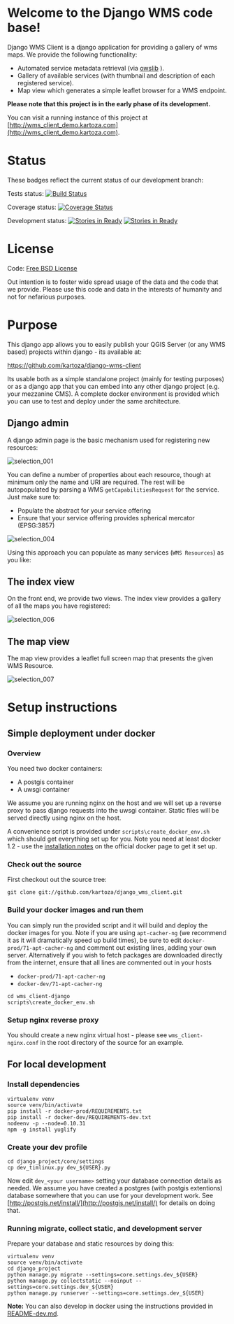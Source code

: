# Welcome to the Django WMS code base!

Django WMS Client is a django application for providing a gallery of wms maps.
We provide the following functionality:

* Automated service metadata retrieval (via [owslib](http://geopython.github.io/OWSLib/) ).
* Gallery of available services (with thumbnail and description of each registered service).
* Map view which generates a simple leaflet browser for a WMS endpoint.

**Please note that this project is in the early phase of its development.**

You can visit a running instance of this project at 
[http://wms_client_demo.kartoza.com](http://wms_client_demo.kartoza.com).

# Status

These badges reflect the current status of our development branch:

Tests status: [![Build Status](https://travis-ci.org/kartoza/wms_client-django.svg)](https://travis-ci.org/kartoza/wms_client-django)

Coverage status: [![Coverage Status](https://coveralls.io/repos/kartoza/django_wms_client/badge.png?branch=develop)](https://coveralls.io/r/kartoza/django_wms_client?branch=develop)

Development status: [![Stories in Ready](https://badge.waffle.io/kartoza/django_wms_client.svg?label=ready&title=Ready)](http://waffle.io/kartoza/django_wms_client) [![Stories in Ready](https://badge.waffle.io/kartoza/django_wms_client.svg?label=In%20Progress&title=In%20Progress)](http://waffle.io/kartoza/django_wms_client)

# License

Code: [Free BSD License](http://www.freebsd.org/copyright/freebsd-license.html)

Out intention is to foster wide spread usage of the data and the code that we
provide. Please use this code and data in the interests of humanity and not for
nefarious purposes.

# Purpose

This django app allows you to easily publish your QGIS Server (or any WMS based) projects within django - its available at:

​https://github.com/kartoza/django-wms-client

Its usable both as a simple standalone project (mainly for testing purposes) or as a django app that you can embed into any other django project (e.g. your mezzanine CMS).​ A complete docker environment is provided which you can use to test and deploy under the same architecture.

## Django admin

A django admin page is the basic mechanism used for registering new resources:

![selection_001](https://cloud.githubusercontent.com/assets/178003/5083740/eae5400a-6f03-11e4-96f6-08d4827ab2cd.png)

You can define a number of properties about each resource, though at minimum only the name and URI are required. The rest will be autopopulated by parsing a WMS ``getCapabilitiesRequest`` for the service. Just make sure to:

* Populate the abstract for your service offering
* Ensure that your service offering provides spherical mercator (EPSG:3857)

![selection_004](https://cloud.githubusercontent.com/assets/178003/5083744/f407f5f6-6f03-11e4-8ccb-90edd9f94ea8.png)

Using this approach you can populate as many services (``WMS Resources``) as you like:



## The index view

On the front end, we provide two views. The index view provides a gallery of all the maps you have registered:

![selection_006](https://cloud.githubusercontent.com/assets/178003/5083810/e815a8d2-6f04-11e4-916f-86927bab1b80.png)


## The map view

The map view provides a leaflet full screen map that presents the given WMS Resource.



![selection_007](https://cloud.githubusercontent.com/assets/178003/5083882/0d65b324-6f06-11e4-980a-d3e93f3910ab.png)




# Setup instructions

## Simple deployment under docker

### Overview

You need two docker containers:

* A postgis container
* A uwsgi container

We assume you are running nginx on the host and we will set up a reverse
proxy to pass django requests into the uwsgi container. Static files will
be served directly using nginx on the host.

A convenience script is provided under ``scripts\create_docker_env.sh`` which
should get everything set up for you. Note you need at least docker 1.2 - use
the [installation notes](http://docs.docker.com/installation/ubuntulinux/) 
on the official docker page to get it set up.

### Check out the source


First checkout out the source tree:

```
git clone git://github.com/kartoza/django_wms_client.git
```

### Build your docker images and run them

You can simply run the provided script and it will build and deploy the docker
images for you. Note if you are using ``apt-cacher-ng`` (we recommend it as
it will dramatically speed up build times), be sure to edit 
``docker-prod/71-apt-cacher-ng`` and comment out existing lines, adding your
own server. Alternatively if you wish to fetch packages are downloaded directly
from the internet, ensure that all lines are commented out in your hosts

* ``docker-prod/71-apt-cacher-ng``
* ``docker-dev/71-apt-cacher-ng``


```
cd wms_client-django
scripts\create_docker_env.sh
```

### Setup nginx reverse proxy

You should create a new nginx virtual host - please see 
``wms_client-nginx.conf`` in the root directory of the source for an example.


## For local development

### Install dependencies

```
virtualenv venv
source venv/bin/activate
pip install -r docker-prod/REQUIREMENTS.txt
pip install -r docker-dev/REQUIREMENTS-dev.txt
nodeenv -p --node=0.10.31
npm -g install yuglify
```

### Create your dev profile


```
cd django_project/core/settings
cp dev_timlinux.py dev_${USER}.py
```

Now edit ``dev_<your username>`` setting your database connection details as
needed. We assume you have created a postgres (with postgis extentions) 
database somewhere that you can use for your development work. See 
[http://postgis.net/install/](http://postgis.net/install/) for details on doing
that.

### Running migrate, collect static, and development server

Prepare your database and static resources by doing this:

```
virtualenv venv
source venv/bin/activate
cd django_project
python manage.py migrate --settings=core.settings.dev_${USER}
python manage.py collectstatic --noinput --settings=core.settings.dev_${USER}
python manage.py runserver --settings=core.settings.dev_${USER}
```

**Note:** You can also develop in docker using the instructions provided in
[README-dev.md](https://github.com/aifdr/wms_client-django/blob/develop/README-dev.md).





